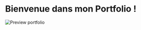 # Bienvenue dans mon Portfolio !

<img alt="Preview portfolio" align="center" src="https://github.com/cyprienvallee/Portfolio/public/assets/Preview-portfolio.png">

